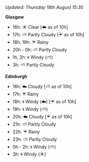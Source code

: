*Updated: Thursday 18th August 15:30*

**Glasgow**

* 16h: :sunny: Clear [:cloud: as of 10h]
* 17h: :partly_sunny: Partly Cloudy [:umbrella: as of 10h]
* 18h, 19h: :umbrella: Rainy
* 20h - 0h: :partly_sunny: Partly Cloudy
* 1h, 2h: :cyclone: Windy (:partly_sunny:)
* 3h: :partly_sunny: Partly Cloudy

**Edinburgh**

* 16h: :cloud: Cloudy [:partly_sunny: as of 10h]
* 17h: :umbrella: Rainy
* 18h: :cyclone: Windy (:cloud:) [:umbrella: as of 10h]
* 19h: :cyclone: Windy (:partly_sunny:)
* 20h: :cloud: Cloudy [:umbrella: as of 10h]
* 21h: :partly_sunny: Partly Cloudy
* 22h: :umbrella: Rainy
* 23h: :partly_sunny: Partly Cloudy
* 0h - 2h: :cyclone: Windy (:partly_sunny:)
* 3h: :cyclone: Windy (:sunny:)
